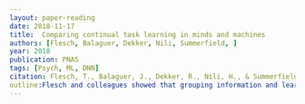```yaml
---
layout: paper-reading
date: 2018-11-17
title:  Comparing continual task learning in minds and machines
authors: [Flesch, Balaguer, Dekker, Nili, Summerfield, ]
year: 2018
publication: PNAS
tags: [Psych, ML, DNN]
citation: Flesch, T., Balaguer, J., Dekker, R., Nili, H., & Summerfield, C. (2018). Comparing continual task learning in minds and machines. Proceedings of the National Academy of Sciences, 115(44), E10313-E10322.
outline:Flesch and colleagues showed that grouping information and learning materials in blocks helped human to learn but imposed a disaster for Deep Neural Networks. In a categorization task, human participants learn to rules to categorize best in a full-block context and their performances decay as trial-by-trial information varies more. DNNs, however, suffer from catastrophic amnesia when information is grouped: after learning a second block, they forget everything about the first block. The authors tried to use auto-encoder to leverage the representation space in order to help DNNs to remember information in previous blocks. The attempts were not very successful, but provided some results.
---
```

